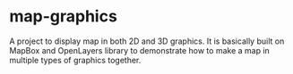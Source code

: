 # map-graphics
A project to display map in both 2D and 3D graphics. It is basically built on MapBox and OpenLayers library to demonstrate how to make a map in multiple types of graphics together.

